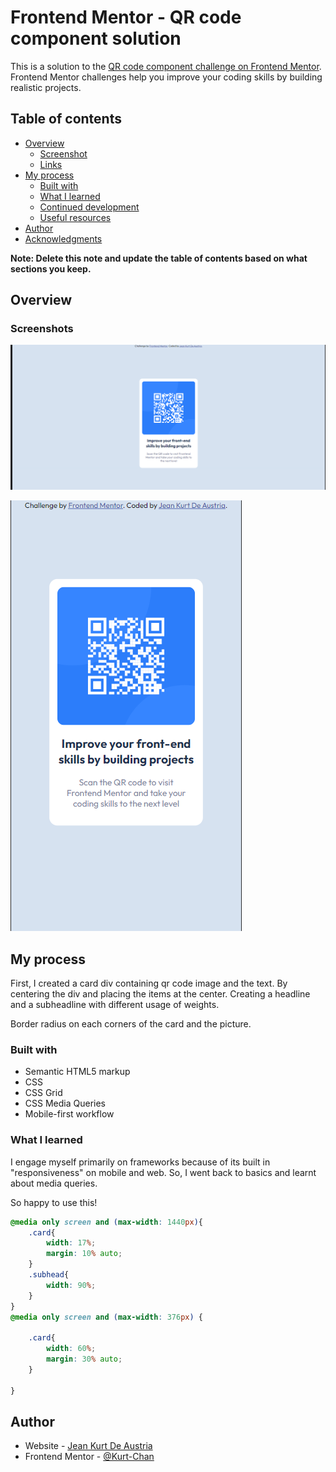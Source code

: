 # Frontend Mentor - QR code component solution

This is a solution to the [QR code component challenge on Frontend Mentor](https://www.frontendmentor.io/challenges/qr-code-component-iux_sIO_H). Frontend Mentor challenges help you improve your coding skills by building realistic projects. 

## Table of contents

- [Overview](#overview)
  - [Screenshot](#screenshot)
  - [Links](#links)
- [My process](#my-process)
  - [Built with](#built-with)
  - [What I learned](#what-i-learned)
  - [Continued development](#continued-development)
  - [Useful resources](#useful-resources)
- [Author](#author)
- [Acknowledgments](#acknowledgments)

**Note: Delete this note and update the table of contents based on what sections you keep.**

## Overview

### Screenshots

![Desktop](Screenshots/Screenshot_20230205_091028.png)

![Mobile](Screenshots/Screenshot_20230205_091149.png)

## My process

First, I created a card div containing qr code image and the text. By centering the div and placing the items at the center.
Creating a headline and a subheadline with different usage of weights. 

Border radius on each corners of the card and the picture.

### Built with

- Semantic HTML5 markup
- CSS
- CSS Grid
- CSS Media Queries
- Mobile-first workflow

### What I learned

I engage myself primarily on frameworks because of its built in "responsiveness" on mobile and web. So, I went back to basics
and learnt about media queries.

So happy to use this!
```css
@media only screen and (max-width: 1440px){
    .card{
        width: 17%;
        margin: 10% auto;
    }
    .subhead{
        width: 90%;
    }
}
@media only screen and (max-width: 376px) {
    
    .card{
        width: 60%;
        margin: 30% auto;
    }

}
```

## Author

- Website - [Jean Kurt De Austria](https://www.raket.ph/kurtdeaustria11)
- Frontend Mentor - [@Kurt-Chan](https://www.frontendmentor.io/profile/Kurt-Chan)